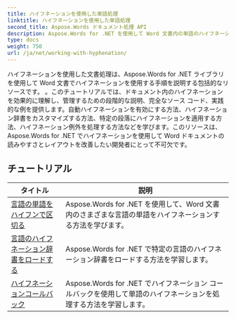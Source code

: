 ```yaml
---
title: ハイフネーションを使用した単語処理
linktitle: ハイフネーションを使用した単語処理
second_title: Aspose.Words ドキュメント処理 API
description: Aspose.Words for .NET を使用して Word 文書内の単語のハイフネーションを管理する方法を学びます。完全なチュートリアルと実践的な例が含まれています。
type: docs
weight: 750
url: /ja/net/working-with-hyphenation/
---
```

ハイフネーションを使用した文書処理は、Aspose.Words for .NET ライブラリを使用して Word 文書でハイフネーションを使用する手順を説明する包括的なリソースです。 。このチュートリアルでは、ドキュメント内のハイフネーションを効果的に理解し、管理するための段階的な説明、完全なソース コード、実践的な例を提供します。自動ハイフネーションを有効にする方法、ハイフネーション辞書をカスタマイズする方法、特定の段落にハイフネーションを適用する方法、ハイフネーション例外を処理する方法などを学びます。このリソースは、Aspose.Words for .NET でハイフネーションを使用して Word ドキュメントの読みやすさとレイアウトを改善したい開発者にとって不可欠です。

 ## チュートリアル
| タイトル | 説明 |
| --- | --- |
| [言語の単語をハイフンで区切る](./hyphenate-words-of-languages/) | Aspose.Words for .NET を使用して、Word 文書内のさまざまな言語の単語をハイフネーションする方法を学びます。 |
| [言語のハイフネーション辞書をロードする](./load-hyphenation-dictionary-for-language/) |Aspose.Words for .NET で特定の言語のハイフネーション辞書をロードする方法を学習します。 |
| [ハイフネーションコールバック](./hyphenation-callback/) | Aspose.Words for .NET でハイフネーション コールバックを使用して単語のハイフネーションを処理する方法を学習します。 |